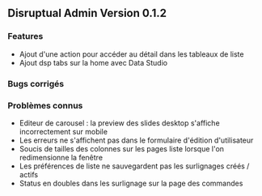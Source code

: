 ## Disruptual Admin Version 0.1.2

### Features

- Ajout d'une action pour accéder au détail dans les tableaux de liste
- Ajout dsp tabs sur la home avec Data Studio

### Bugs corrigés

### Problèmes connus

- Editeur de carousel : la preview des slides desktop s'affiche incorrectement sur mobile
- Les erreurs ne s'affichent pas dans le formulaire d'édition d'utilisateur
- Soucis de tailles des colonnes sur les pages liste lorsque l'on redimensionne la fenêtre
- Les préférences de liste ne sauvegardent pas les surlignages créés / actifs
- Status en doubles dans les surlignage sur la page des commandes
